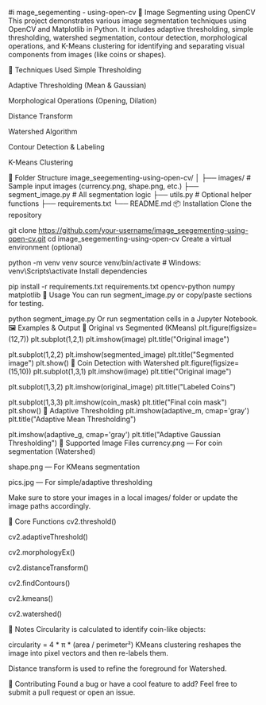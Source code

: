 #i mage_segementing - using-open-cv
🧠 Image Segmenting using OpenCV
This project demonstrates various image segmentation techniques using OpenCV and Matplotlib in Python. It includes adaptive thresholding, simple thresholding, watershed segmentation, contour detection, morphological operations, and K-Means clustering for identifying and separating visual components from images (like coins or shapes).

🧰 Techniques Used
Simple Thresholding

Adaptive Thresholding (Mean & Gaussian)

Morphological Operations (Opening, Dilation)

Distance Transform

Watershed Algorithm

Contour Detection & Labeling

K-Means Clustering

📁 Folder Structure
image_seegementing-using-open-cv/
│
├── images/                     # Sample input images (currency.png, shape.png, etc.)
├── segment_image.py           # All segmentation logic
├── utils.py                   # Optional helper functions
├── requirements.txt
└── README.md
📦 Installation
Clone the repository

git clone https://github.com/your-username/image_seegementing-using-open-cv.git
cd image_seegementing-using-open-cv
Create a virtual environment (optional)

python -m venv venv
source venv/bin/activate      # Windows: venv\Scripts\activate
Install dependencies

pip install -r requirements.txt
requirements.txt
opencv-python
numpy
matplotlib
🚀 Usage
You can run segment_image.py or copy/paste sections for testing.

python segment_image.py
Or run segmentation cells in a Jupyter Notebook.
🖼️ Examples & Output
🔹 Original vs Segmented (KMeans)
plt.figure(figsize=(12,7))
plt.subplot(1,2,1)
plt.imshow(image)
plt.title("Original image")

plt.subplot(1,2,2)
plt.imshow(segmented_image)
plt.title("Segmented image")
plt.show()
🔹 Coin Detection with Watershed
plt.figure(figsize=(15,10))
plt.subplot(1,3,1)
plt.imshow(image)
plt.title("Original image")

plt.subplot(1,3,2)
plt.imshow(original_image)
plt.title("Labeled Coins")

plt.subplot(1,3,3)
plt.imshow(coin_mask)
plt.title("Final coin mask")
plt.show()
🔹 Adaptive Thresholding
plt.imshow(adaptive_m, cmap='gray')
plt.title("Adaptive Mean Thresholding")

plt.imshow(adaptive_g, cmap='gray')
plt.title("Adaptive Gaussian Thresholding")
🧪 Supported Image Files
currency.png — For coin segmentation (Watershed)

shape.png — For KMeans segmentation

pics.jpg — For simple/adaptive thresholding

Make sure to store your images in a local images/ folder or update the image paths accordingly.

🔧 Core Functions
cv2.threshold()

cv2.adaptiveThreshold()

cv2.morphologyEx()

cv2.distanceTransform()

cv2.findContours()

cv2.kmeans()

cv2.watershed()

📌 Notes
Circularity is calculated to identify coin-like objects:

circularity = 4 * π * (area / perimeter²)
KMeans clustering reshapes the image into pixel vectors and then re-labels them.

Distance transform is used to refine the foreground for Watershed.

🤝 Contributing
Found a bug or have a cool feature to add? Feel free to submit a pull request or open an issue.
